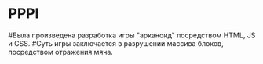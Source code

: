 # PPPI
#Была произведена разработка игры "арканоид" посредством HTML, JS и CSS.
#Суть игры заключается в разрушении массива блоков, посредством отражения мяча. 
